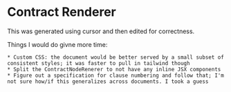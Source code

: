 # Contract Renderer

This was generated using cursor and then edited for correctness.

Things I would do givne more time:

    * Custom CSS: the document would be better served by a small subset of consistent styles; it was faster to pull in tailwind though
    * Split the ContractNodeRenerer to not have any inline JSX components
    * Figure out a specification for clause numbering and follow that; I'm not sure how/if this generalizes across documents. I took a guess
